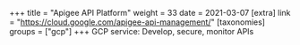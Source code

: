 +++
title = "Apigee API Platform"
weight = 33
date = 2021-03-07
[extra]
link = "https://cloud.google.com/apigee-api-management/"
[taxonomies]
groups = ["gcp"]
+++
GCP service: Develop, secure, monitor APIs

